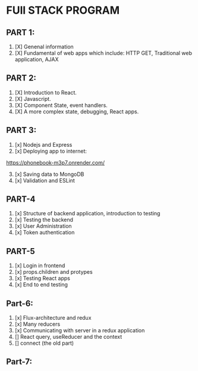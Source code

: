 # FUll STACK PROGRAM 

## PART 1: 
1. [X] Genenal information
2. [X] Fundamental of web apps which include: HTTP GET, Traditional web application, AJAX

## PART 2:

1. [X] Introduction to React. 
2. [X] Javascript. 
3. [X] Component State, event handlers. 
4. [X] A more complex state, debugging, React apps.


## PART 3:
1. [x] Nodejs and Express
2. [x] Deploying app to internet: 

https://phonebook-m3p7.onrender.com/

3. [x] Saving data to MongoDB
4. [x] Validation and ESLint

## PART-4 

1. [x] Structure of backend application, introduction to testing
2. [x] Testing the backend
3. [x] User Administration
4. [x] Token authentication

## PART-5

1. [x] Login in frontend
2. [x] props.children and protypes
3. [x] Testing React apps
4. [x] End to end testing

## Part-6:
1. [x] Flux-architecture and redux
2. [x] Many reducers
3. [x] Communicating with server in a redux application
4. []  React query, useReducer  and the context
5. []  connect (the old part)

## Part-7:

